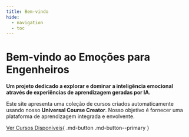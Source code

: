 ```yaml
---
title: Bem-vindo
hide:
  - navigation
  - toc
---
```


# Bem-vindo ao Emoções para Engenheiros

**Um projeto dedicado a explorar e dominar a inteligência emocional através de experiências de aprendizagem geradas por IA.**

Este site apresenta uma coleção de cursos criados automaticamente usando nosso **Universal Course Creator**. Nosso objetivo é fornecer uma plataforma de aprendizagem integrada e envolvente.

[//]: # (This is a button)
[Ver Cursos Disponíveis](courses.md){ .md-button .md-button--primary }
